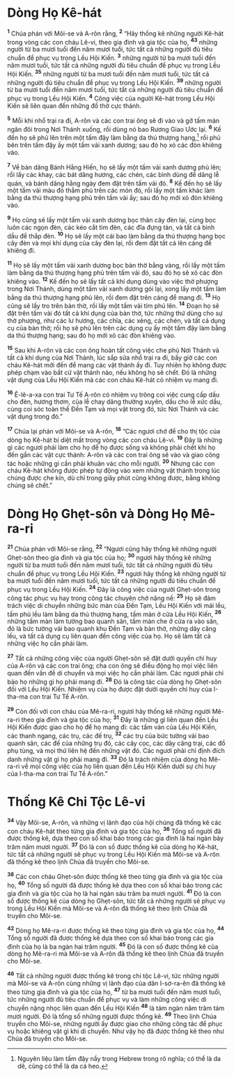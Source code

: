# Dòng Họ Kê-hát
<sup><b>1</b></sup> Chúa phán với Môi-se và A-rôn rằng, <sup><b>2</b></sup> “Hãy thống kê những người Kê-hát trong vòng các con cháu Lê-vi, theo gia đình và gia tộc của họ, <sup><b>43</b></sup> những người từ ba mươi tuổi đến năm mươi tuổi, tức tất cả những người đủ tiêu chuẩn để phục vụ trong Lều Hội Kiến. <sup><b>3</b></sup> những người từ ba mươi tuổi đến năm mươi tuổi, tức tất cả những người đủ tiêu chuẩn để phục vụ trong Lều Hội Kiến. <sup><b>35</b></sup> những người từ ba mươi tuổi đến năm mươi tuổi, tức tất cả những người đủ tiêu chuẩn để phục vụ trong Lều Hội Kiến. <sup><b>39</b></sup> những người từ ba mươi tuổi đến năm mươi tuổi, tức tất cả những người đủ tiêu chuẩn để phục vụ trong Lều Hội Kiến. <sup><b>4</b></sup> Công việc của người Kê-hát trong Lều Hội Kiến sẽ liên quan đến những đồ thờ cực thánh.

<sup><b>5</b></sup> Mỗi khi nhổ trại ra đi, A-rôn và các con trai ông sẽ đi vào và gỡ tấm màn ngăn đôi trong Nơi Thánh xuống, rồi dùng nó bao Rương Giao Ước lại. <sup><b>6</b></sup> Kế đến họ sẽ phủ lên trên một tấm đậy làm bằng da thú thượng hạng,[^1-388d3e31-198d-441d-bb14-b78f098a8fc3] rồi phủ bên trên tấm đậy ấy một tấm vải xanh dương; sau đó họ xỏ các đòn khiêng vào.

<sup><b>7</b></sup> Về bàn dâng Bánh Hằng Hiến, họ sẽ lấy một tấm vải xanh dương phủ lên; rồi lấy các khay, các bát dâng hương, các chén, các bình dùng để dâng lễ quán, và bánh dâng hằng ngày đem đặt trên tấm vải đó. <sup><b>8</b></sup> Kế đến họ sẽ lấy một tấm vải màu đỏ thẳm phủ trên các món đó, rồi lấy một tấm khác làm bằng da thú thượng hạng phủ trên tấm vải ấy; sau đó họ mới xỏ đòn khiêng vào.

<sup><b>9</b></sup> Họ cũng sẽ lấy một tấm vải xanh dương bọc thân cây đèn lại, cùng bọc luôn các ngọn đèn, các kéo cắt tim đèn, các đĩa đựng tàn, và tất cả bình dầu để thắp đèn. <sup><b>10</b></sup> Họ sẽ lấy một cái bao làm bằng da thú thượng hạng bọc cây đèn và mọi khí dụng của cây đèn lại, rồi đem đặt tất cả lên cáng để khiêng đi.

<sup><b>11</b></sup> Họ sẽ lấy một tấm vải xanh dương bọc bàn thờ bằng vàng, rồi lấy một tấm làm bằng da thú thượng hạng phủ trên tấm vải đó, sau đó họ sẽ xỏ các đòn khiêng vào. <sup><b>12</b></sup> Kế đến họ sẽ lấy tất cả khí dụng dùng vào việc thờ phượng trong Nơi Thánh, dùng một tấm vải xanh dương gói lại, xong lấy một tấm làm bằng da thú thượng hạng phủ lên, rồi đem đặt trên cáng để mang đi. <sup><b>13</b></sup> Họ cũng sẽ lấy tro trên bàn thờ, rồi lấy một tấm vải tím phủ lên. <sup><b>14</b></sup> Ðoạn họ sẽ đặt trên tấm vải đó tất cả khí dụng của bàn thờ, tức những thứ dùng cho sự thờ phượng, như các lư hương, các chĩa, các xẻng, các chén, và tất cả dụng cụ của bàn thờ; rồi họ sẽ phủ lên trên các dụng cụ ấy một tấm đậy làm bằng da thú thượng hạng; sau đó họ mới xỏ các đòn khiêng vào.

<sup><b>15</b></sup> Sau khi A-rôn và các con ông hoàn tất công việc che phủ Nơi Thánh và tất cả khí dụng của Nơi Thánh, lúc sắp sửa nhổ trại ra đi, bấy giờ các con cháu Kê-hát mới đến để mang các vật thánh ấy đi. Tuy nhiên họ không được phép chạm vào bất cứ vật thánh nào, nếu không họ sẽ chết. Ðó là những vật dụng của Lều Hội Kiến mà các con cháu Kê-hát có nhiệm vụ mang đi.

<sup><b>16</b></sup> Ê-lê-a-xa con trai Tư Tế A-rôn có nhiệm vụ trông coi việc cung cấp dầu cho đèn, hương thơm, của lễ chay dâng thường xuyên, dầu cho lễ xức dầu, cùng coi sóc toàn thể Ðền Tạm và mọi vật trong đó, tức Nơi Thánh và các vật dụng trong đó.”

<sup><b>17</b></sup> Chúa lại phán với Môi-se và A-rôn, <sup><b>18</b></sup> “Các ngươi chớ để cho thị tộc của dòng họ Kê-hát bị diệt mất trong vòng các con cháu Lê-vi. <sup><b>19</b></sup> Ðây là những gì các ngươi phải làm cho họ để họ được sống và không phải chết khi họ đến gần các vật cực thánh: A-rôn và các con trai ông sẽ vào và giao công tác hoặc những gì cần phải khuân vác cho mỗi người. <sup><b>20</b></sup> Nhưng các con cháu Kê-hát không được phép tự động vào xem những vật thánh trong lúc chúng được che kín, dù chỉ trong giây phút cũng không được, bằng không chúng sẽ chết.”

# Dòng Họ Ghẹt-sôn và Dòng Họ Mê-ra-ri
<sup><b>21</b></sup> Chúa phán với Môi-se rằng, <sup><b>22</b></sup> “Ngươi cũng hãy thống kê những người Ghẹt-sôn theo gia đình và gia tộc của họ; <sup><b>30</b></sup> ngươi hãy thống kê những người từ ba mươi tuổi đến năm mươi tuổi, tức tất cả những người đủ tiêu chuẩn để phục vụ trong Lều Hội Kiến. <sup><b>23</b></sup> ngươi hãy thống kê những người từ ba mươi tuổi đến năm mươi tuổi, tức tất cả những người đủ tiêu chuẩn để phục vụ trong Lều Hội Kiến. <sup><b>24</b></sup> Ðây là công việc của người Ghẹt-sôn trong công tác phục vụ hay trong công tác chuyên chở nặng nề: <sup><b>25</b></sup> Họ sẽ đảm trách việc di chuyển những bức màn của Ðền Tạm, Lều Hội Kiến với mái lều, tấm phủ lều làm bằng da thú thượng hạng, tấm màn ở cửa Lều Hội Kiến, <sup><b>26</b></sup> những tấm màn làm tường bao quanh sân, tấm màn che ở cửa ra vào sân, đó là bức tường vải bao quanh khu Ðền Tạm và bàn thờ, những dây căng lều, và tất cả dụng cụ liên quan đến công việc của họ. Họ sẽ làm tất cả những việc họ cần phải làm.

<sup><b>27</b></sup> Tất cả những công việc của người Ghẹt-sôn sẽ đặt dưới quyền chỉ huy của A-rôn và các con trai ông; cha con ông sẽ điều động họ mọi việc liên quan đến vấn đề di chuyển và mọi việc họ cần phải làm. Các ngươi phải chỉ bảo họ những gì họ phải mang đi. <sup><b>28</b></sup> Ðó là công tác của dòng họ Ghẹt-sôn đối với Lều Hội Kiến. Nhiệm vụ của họ được đặt dưới quyền chỉ huy của I-tha-ma con trai Tư Tế A-rôn.

<sup><b>29</b></sup> Còn đối với con cháu của Mê-ra-ri, ngươi hãy thống kê những người Mê-ra-ri theo gia đình và gia tộc của họ; <sup><b>31</b></sup> Ðây là những gì liên quan đến Lều Hội Kiến được giao cho họ để họ mang đi: các tấm ván của Lều Hội Kiến, các thanh ngang, các trụ, các đế trụ, <sup><b>32</b></sup> các trụ của bức tường vải bao quanh sân, các đế của những trụ đó, các cây cọc, các dây căng trại, các đồ phụ tùng, và mọi thứ liên hệ đến những vật đó. Các ngươi phải chỉ định đích danh những vật gì họ phải mang đi. <sup><b>33</b></sup> Ðó là trách nhiệm của dòng họ Mê-ra-ri về mọi công việc của họ liên quan đến Lều Hội Kiến dưới sự chỉ huy của I-tha-ma con trai Tư Tế A-rôn.”

# Thống Kê Chi Tộc Lê-vi
<sup><b>34</b></sup> Vậy Môi-se, A-rôn, và những vị lãnh đạo của hội chúng đã thống kê các con cháu Kê-hát theo từng gia đình và gia tộc của họ, <sup><b>36</b></sup> Tổng số người đã được thống kê, dựa theo con số khai báo trong các gia đình là hai ngàn bảy trăm năm mươi người. <sup><b>37</b></sup> Ðó là con số được thống kê của dòng họ Kê-hát, tức tất cả những người sẽ phục vụ trong Lều Hội Kiến mà Môi-se và A-rôn đã thống kê theo lịnh Chúa đã truyền cho Môi-se.

<sup><b>38</b></sup> Các con cháu Ghẹt-sôn được thống kê theo từng gia đình và gia tộc của họ, <sup><b>40</b></sup> Tổng số người đã được thống kê dựa theo con số khai báo trong các gia đình và gia tộc của họ là hai ngàn sáu trăm ba mươi người. <sup><b>41</b></sup> Ðó là con số được thống kê của dòng họ Ghẹt-sôn, tức tất cả những người sẽ phục vụ trong Lều Hội Kiến mà Môi-se và A-rôn đã thống kê theo lịnh Chúa đã truyền cho Môi-se.

<sup><b>42</b></sup> Dòng họ Mê-ra-ri được thống kê theo từng gia đình và gia tộc của họ, <sup><b>44</b></sup> Tổng số người đã được thống kê dựa theo con số khai báo trong các gia đình của họ là ba ngàn hai trăm người. <sup><b>45</b></sup> Ðó là con số được thống kê của dòng họ Mê-ra-ri mà Môi-se và A-rôn đã thống kê theo lịnh Chúa đã truyền cho Môi-se.

<sup><b>46</b></sup> Tất cả những người được thống kê trong chi tộc Lê-vi, tức những người mà Môi-se và A-rôn cùng những vị lãnh đạo của dân I-sơ-ra-ên đã thống kê theo từng gia đình và gia tộc của họ, <sup><b>47</b></sup> từ ba mươi tuổi đến năm mươi tuổi, tức những người đủ tiêu chuẩn để phục vụ và làm những công việc di chuyển nặng nhọc liên quan đến Lều Hội Kiến <sup><b>48</b></sup> là tám ngàn năm trăm tám mươi người. Ðó là tổng số những người được thống kê. <sup><b>49</b></sup> Theo lịnh Chúa truyền cho Môi-se, những người ấy được giao cho những công tác để phục vụ hoặc khiêng vật gì khi di chuyển. Như vậy họ đã được thống kê theo như Chúa đã truyền cho Môi-se.

[^1-388d3e31-198d-441d-bb14-b78f098a8fc3]: Nguyên liệu làm tấm đậy nầy trong Hebrew trong rõ nghĩa; có thể là da dê, cũng có thể là da cá heo.